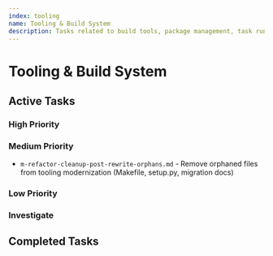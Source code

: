 ```yaml
---
index: tooling
name: Tooling & Build System
description: Tasks related to build tools, package management, task runners, and development toolchain
---
```


# Tooling & Build System

## Active Tasks

### High Priority

### Medium Priority
- `m-refactor-cleanup-post-rewrite-orphans.md` - Remove orphaned files from tooling modernization (Makefile, setup.py, migration docs)

### Low Priority

### Investigate

## Completed Tasks
<!-- Move tasks here when completed, maintaining the format -->